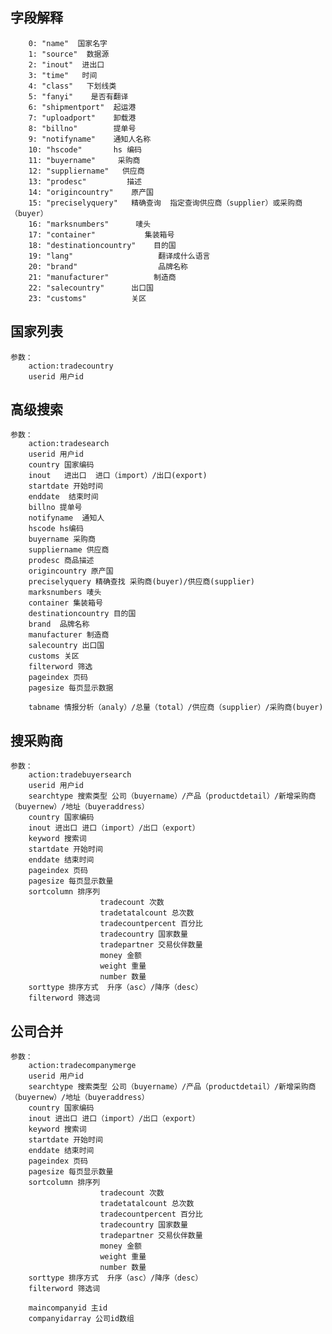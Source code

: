 ## 字段解释
		0: "name"  国家名字
		1: "source"  数据源
		2: "inout"  进出口
		3: "time"   时间
		4: "class"   下划线类
		5: "fanyi"    是否有翻译
		6: "shipmentport"  起运港
		7: "uploadport"    卸载港
		8: "billno"        提单号   
		9: "notifyname"    通知人名称
		10: "hscode"       hs 编码
		11: "buyername"     采购商
		12: "suppliername"   供应商
		13: "prodesc"         描述
		14: "origincountry"    原产国
		15: "preciselyquery"   精确查询  指定查询供应商（supplier）或采购商（buyer）
		16: "marksnumbers"      唛头
		17: "container"           集装箱号
		18: "destinationcountry"    目的国
		19: "lang"                   翻译成什么语言
		20: "brand"                  品牌名称  
		21: "manufacturer"          制造商
		22: "salecountry"      出口国
		23: "customs"          关区

## 国家列表
	参数：
		action:tradecountry
		userid 用户id	

## 高级搜索 
	参数：
		action:tradesearch
		userid 用户id
		country 国家编码
		inout   进出口  进口（import）/出口(export)
		startdate 开始时间
		enddate  结束时间
		billno 提单号
		notifyname  通知人
		hscode hs编码
		buyername 采购商
		suppliername 供应商
		prodesc 商品描述
		origincountry 原产国
		preciselyquery 精确查找 采购商(buyer)/供应商(supplier)
		marksnumbers 唛头
		container 集装箱号
		destinationcountry 目的国
		brand  品牌名称
		manufacturer 制造商
		salecountry 出口国
		customs 关区
		filterword 筛选
		pageindex 页码
		pagesize 每页显示数据

		tabname 情报分析（analy）/总量（total）/供应商（supplier）/采购商(buyer)

## 搜采购商
	参数：
		action:tradebuyersearch
		userid 用户id
		searchtype 搜索类型 公司（buyername）/产品（productdetail）/新增采购商（buyernew）/地址（buyeraddress）
		country 国家编码
		inout 进出口 进口（import）/出口（export）
		keyword 搜索词
		startdate 开始时间
		enddate 结束时间
		pageindex 页码
		pagesize 每页显示数量
		sortcolumn 排序列
						tradecount 次数
						tradetatalcount 总次数
						tradecountpercent 百分比
						tradecountry 国家数量
						tradepartner 交易伙伴数量
						money 金额
						weight 重量
						number 数量
		sorttype 排序方式  升序（asc）/降序（desc）
		filterword 筛选词

## 公司合并
	参数：
		action:tradecompanymerge
		userid 用户id
		searchtype 搜索类型 公司（buyername）/产品（productdetail）/新增采购商（buyernew）/地址（buyeraddress）
		country 国家编码
		inout 进出口 进口（import）/出口（export）
		keyword 搜索词
		startdate 开始时间
		enddate 结束时间
		pageindex 页码
		pagesize 每页显示数量
		sortcolumn 排序列
						tradecount 次数
						tradetatalcount 总次数
						tradecountpercent 百分比
						tradecountry 国家数量
						tradepartner 交易伙伴数量
						money 金额
						weight 重量
						number 数量
		sorttype 排序方式  升序（asc）/降序（desc）
		filterword 筛选词
 		
 		maincompanyid 主id
 		companyidarray 公司id数组



